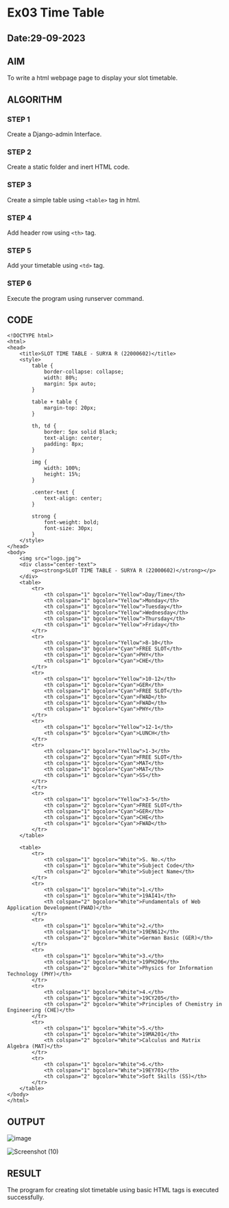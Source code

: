 # Ex03 Time Table
## Date:29-09-2023

## AIM
To write a html webpage page to display your slot timetable.

## ALGORITHM
### STEP 1
Create a Django-admin Interface.

### STEP 2
Create a static folder and inert HTML code.

### STEP 3
Create a simple table using ```<table>``` tag in html.

### STEP 4
Add header row using ```<th>``` tag.

### STEP 5
Add your timetable using ```<td>``` tag.

### STEP 6
Execute the program using runserver command.

## CODE
```
<!DOCTYPE html>
<html>
<head>
    <title>SLOT TIME TABLE - SURYA R (22000602)</title>
    <style>
        table {
            border-collapse: collapse;
            width: 80%;
            margin: 5px auto;
        }

        table + table {
            margin-top: 20px;
        }

        th, td {
            border: 5px solid Black;
            text-align: center;
            padding: 8px;
        }

        img {
            width: 100%;
            height: 15%;
        }

        .center-text {
            text-align: center;
        }
        
        strong {
            font-weight: bold;
            font-size: 30px;
        }
    </style>
</head>
<body>
    <img src="logo.jpg">
    <div class="center-text">
        <p><strong>SLOT TIME TABLE - SURYA R (22000602)</strong></p>
    </div>
    <table>
        <tr>
            <th colspan="1" bgcolor="Yellow">Day/Time</th>
            <th colspan="1" bgcolor="Yellow">Monday</th>
            <th colspan="1" bgcolor="Yellow">Tuesday</th>
            <th colspan="1" bgcolor="Yellow">Wednesday</th>
            <th colspan="1" bgcolor="Yellow">Thursday</th>
            <th colspan="1" bgcolor="Yellow">Friday</th>
        </tr>
        <tr>
            <th colspan="1" bgcolor="Yellow">8-10</th>
            <th colspan="3" bgcolor="Cyan">FREE SLOT</th>
            <th colspan="1" bgcolor="Cyan">PHY</th>
            <th colspan="1" bgcolor="Cyan">CHE</th>
        </tr>
        <tr>
            <th colspan="1" bgcolor="Yellow">10-12</th>
            <th colspan="1" bgcolor="Cyan">GER</th>
            <th colspan="1" bgcolor="Cyan">FREE SLOT</th>
            <th colspan="1" bgcolor="Cyan">FWAD</th>
            <th colspan="1" bgcolor="Cyan">FWAD</th>
            <th colspan="1" bgcolor="Cyan">PHY</th>
        </tr>
        <tr>
            <th colspan="1" bgcolor="Yellow">12-1</th>
            <th colspan="5" bgcolor="Cyan">LUNCH</th>
        </tr>
        <tr>
            <th colspan="1" bgcolor="Yellow">1-3</th>
            <th colspan="2" bgcolor="Cyan">FREE SLOT</th>
            <th colspan="1" bgcolor="Cyan">MAT</th>
            <th colspan="1" bgcolor="Cyan">MAT</th>
            <th colspan="1" bgcolor="Cyan">SS</th>
        </tr>
        </tr>
        <tr>
            <th colspan="1" bgcolor="Yellow">3-5</th>
            <th colspan="2" bgcolor="Cyan">FREE SLOT</th>
            <th colspan="1" bgcolor="Cyan">GER</th>
            <th colspan="1" bgcolor="Cyan">CHE</th>
            <th colspan="1" bgcolor="Cyan">FWAD</th>
        </tr>
    </table>

    <table>
        <tr>
            <th colspan="1" bgcolor="White">S. No.</th>
            <th colspan="1" bgcolor="White">Subject Code</th>
            <th colspan="2" bgcolor="White">Subject Name</th>
        </tr>
        <tr>
            <th colspan="1" bgcolor="White">1.</th>
            <th colspan="1" bgcolor="White">19AI41</th>
            <th colspan="2" bgcolor="White">Fundamentals of Web Application Development(FWAD)</th>
        </tr>
        <tr>
            <th colspan="1" bgcolor="White">2.</th>
            <th colspan="1" bgcolor="White">19EN612</th>
            <th colspan="2" bgcolor="White">German Basic (GER)</th>        
        </tr>
        <tr>
            <th colspan="1" bgcolor="White">3.</th>
            <th colspan="1" bgcolor="White">19PH206</th>
            <th colspan="2" bgcolor="White">Physics for Information Technology (PHY)</th> 
        </tr>
        <tr>
            <th colspan="1" bgcolor="White">4.</th>
            <th colspan="1" bgcolor="White">19CY205</th>
            <th colspan="2" bgcolor="White">Principles of Chemistry in Engineering (CHE)</th> 
        </tr>
        <tr>
            <th colspan="1" bgcolor="White">5.</th>
            <th colspan="1" bgcolor="White">19MA201</th>
            <th colspan="2" bgcolor="White">Calculus and Matrix Algebra (MAT)</th> 
        </tr>
        <tr>
            <th colspan="1" bgcolor="White">6.</th>
            <th colspan="1" bgcolor="White">19EY701</th>
            <th colspan="2" bgcolor="White">Soft Skills (SS)</th> 
        </tr>
    </table>
</body>
</html>
```



## OUTPUT
![image](https://github.com/Surya-ram/slot/assets/122000311/c4a61db7-0dbb-4711-af29-c2dabfc22f8e)


![Screenshot (10)](https://github.com/Surya-ram/slot/assets/122000311/5446f112-7689-47ef-983d-535e6c95267e)




## RESULT
The program for creating slot timetable using basic HTML tags is executed successfully.


